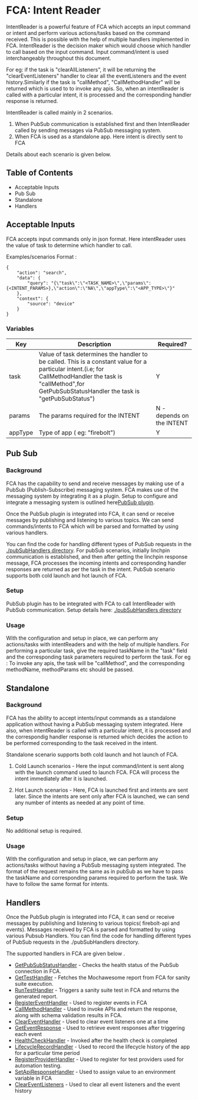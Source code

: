 # FCA: Intent Reader

IntentReader is a powerful feature of FCA which accepts an input command or intent and perform various actions/tasks based on the command received. This is possible with the help of multiple  handlers implemented in FCA. IntentReader is the decision maker which would choose which handler to call based on the input command. Input command/intent is used interchangeably throughout this document.

For eg: if the task is "clearAllListeners", it will be returning the "clearEventListeners" handler to clear all the eventListeners and the event history.Similarly if the task is "callMethod", "CallMethodHandler" will be returned which is used to to invoke any apis.
So, when an intentReader is called with a particular intent, it is processed and the corresponding handler response is returned.

IntentReader is called mainly in 2 scenarios. 
1. When PubSub communication is established first and then IntentReader called by sending messages via PubSub messaging system. 
2. When FCA is used as a standalone app. Here intent is directly sent to FCA  

Details about each scenario is given below.
## Table of Contents

- Acceptable Inputs
- Pub Sub
- Standalone
- Handlers

## Acceptable Inputs
FCA accepts input commands only in json format. Here intentReader uses the value of task to determine which handler to call.  

Examples/scenarios
Format :
```
{
    "action": "search",
    "data": {
        "query": "{\"task\":\"<TASK_NAME>\",\"params\":{<INTENT_PARAMS>},\"action\":\"NA\",\"appType\":\"<APP_TYPE>\"}"
    },
    "context": {
        "source": "device"
    }
}
```

### Variables

| Key           |Description                                                                                                                      																							| Required?                   |
|---------------|---------------------------------------------------------------------------------------------------------------------------------------------------------------------------------------------------------------------------|-----------------------------|
| task     		| Value of task determines the handler to be called. This is a constant value for a particular intent.(i.e; for CallMethodHandler the task is "callMethod",for GetPubSubStatusHandler the task is "getPubSubStatus")  		| Y                           |                                                                                | Y                           |
| params 		| The params required for the INTENT                                                                                              																							| N - depends on the INTENT   |
| appType      	| Type of app ( eg: "firebolt")                                                                                                   																							| Y                           |
## Pub Sub
### Background

FCA has the capability to send and receive messages by making use of a PubSub (Publish-Subscribe) messaging system. FCA makes use of the messaging system by integrating it as a plugin. Setup to configure and integrate a messaging system is outlined here[PubSub plugin](../plugins/PubSub.md).

Once the PubSub plugin is integrated into FCA, it can send or receive messages by publishing and listening to various topics.
We can send commands/intents to FCA which will be parsed and formatted by using various handlers.

You can find the code for handling different types of PubSub requests in the [./pubSubHandlers directory](./pubSubHandlers).
For pubSub scenarios, initially linchpin communication is established, and then after getting the linchpin response message, FCA processes the incoming intents and corresponding handler responses are returned as per the task in the intent.
PubSub scenario supports both cold launch and hot launch of FCA. 

### Setup

PubSub plugin has to be integrated with FCA to call IntentReader with PubSub communication. Setup details here: [./pubSubHandlers directory](./pubSubHandlers)

### Usage

With the configuration and setup in place, we can perform any actions/tasks with intentReaders and with the help of multiple handlers.
For performing a particular task, give the required taskName in the "task" field and the corresponding task parameters required to perform the task.
For eg :
To invoke any apis, the task will be "callMethod", and the corresponding methodName, methodParams etc should be passed.
## Standalone
### Background

FCA has the ability to accept intents/input commands as a standalone application without having a PubSub messaging system integrated. Here also, when intentReader is called with a particular intent, it is processed and the correspondig handler response is returned which decides the action to be performed corresponding to the task received in the intent.

Standalone scenario supports both cold launch and hot launch of FCA. 
1. Cold Launch scenarios - Here the input command/intent is sent along with the launch command used to launch FCA. FCA will process the intent immediately after it is launched. 

2. Hot Launch scenarios - Here, FCA is launched first and intents are sent later. Since the intents are sent only after FCA is launched, we can send any number of intents as needed at any point of time. 

### Setup

No additional setup is required. 

### Usage
With the configuration and setup in place, we can perform any actions/tasks without having a PubSub messaging system integrated. The format of the request remains the same as in pubSub as we have to pass the taskName and corresponding params required to perform the task. We have to follow the same format for intents.
## Handlers
Once the PubSub plugin is integrated into FCA, it can send or receive messages by publishing and listening to various topics( firebolt-api and events). Messages received by FCA is parsed and formatted by using various Pubsub  Handlers.
You can find the code for handling different types of PubSub requests in the ./pubSubHandlers directory.

The supported handlers in FCA are given below .
* [GetPubSubStatusHandler](GetPubSubStatusHandler.md) - Checks the health status of the PubSub connection in FCA.
* [GetTestHandler](GetTestHandler.md) - Fetches the Mochawesome report from FCA for sanity suite execution.
* [RunTestHandler](RunTestHandler.md) - Triggers a sanity suite test in FCA and returns the generated report.
* [RegisterEventHandler](RegisterEventHandler.md) - Used to register events in FCA
* [CallMethodHandler](CallMethodHandler.md) - Used to invoke APIs and return the response, along with schema validation results in FCA.
* [ClearEventHandler](ClearEventHandler.md) - Used to clear event listeners one at a time
* [GetEventResponse](GetEventResponse.md) - Used to retrieve event responses after triggering each event
* [HealthCheckHandler](HealthCheckHandler.md) - Invoked after the health check is completed
* [LifecycleRecordHandler](LifecycleRecordHandler.md) - Used to record the lifecycle history of the app for a particular time period
* [RegisterProviderHandler](RegisterProviderHandler.md) - Used to register for test providers used for automation testing.
* [SetApiResponseHandler](SetApiResponseHandler.md) - Used to assign value to an environment variable in FCA
* [ClearEventListeners](ClearEventListeners.md) -  Used to clear all event listeners and the event history
